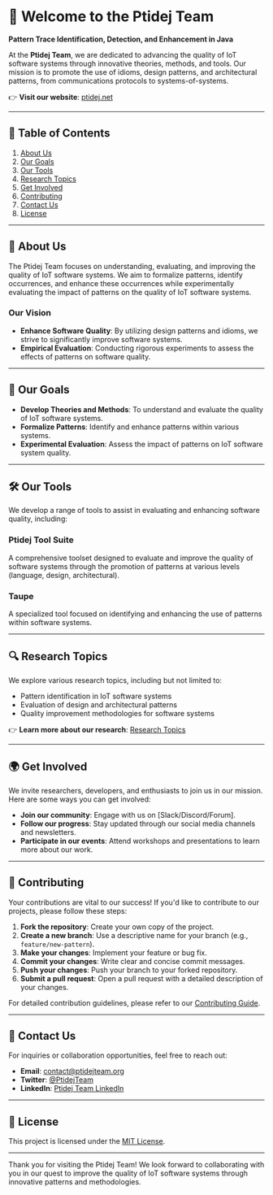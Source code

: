 # 🌟 Welcome to the Ptidej Team

**Pattern Trace Identification, Detection, and Enhancement in Java**

At the **Ptidej Team**, we are dedicated to advancing the quality of IoT software systems through innovative theories, methods, and tools. Our mission is to promote the use of idioms, design patterns, and architectural patterns, from communications protocols to systems-of-systems.

👉 **Visit our website**: [ptidej.net](https://www.ptidej.net/)

---

## 📁 Table of Contents

1. [About Us](#about-us)
2. [Our Goals](#our-goals)
3. [Our Tools](#our-tools)
4. [Research Topics](#research-topics)
5. [Get Involved](#get-involved)
6. [Contributing](#contributing)
7. [Contact Us](#contact-us)
8. [License](#license)

---

## 💼 About Us

The Ptidej Team focuses on understanding, evaluating, and improving the quality of IoT software systems. We aim to formalize patterns, identify occurrences, and enhance these occurrences while experimentally evaluating the impact of patterns on the quality of IoT software systems.

### Our Vision

- **Enhance Software Quality**: By utilizing design patterns and idioms, we strive to significantly improve software systems.
- **Empirical Evaluation**: Conducting rigorous experiments to assess the effects of patterns on software quality.

---

## 🎯 Our Goals

- **Develop Theories and Methods**: To understand and evaluate the quality of IoT software systems.
- **Formalize Patterns**: Identify and enhance patterns within various systems.
- **Experimental Evaluation**: Assess the impact of patterns on IoT software system quality.

---

## 🛠️ Our Tools

We develop a range of tools to assist in evaluating and enhancing software quality, including:

### **Ptidej Tool Suite**
A comprehensive toolset designed to evaluate and improve the quality of software systems through the promotion of patterns at various levels (language, design, architectural).

### **Taupe**
A specialized tool focused on identifying and enhancing the use of patterns within software systems.

---

## 🔍 Research Topics

We explore various research topics, including but not limited to:

- Pattern identification in IoT software systems
- Evaluation of design and architectural patterns
- Quality improvement methodologies for software systems

👉 **Learn more about our research**: [Research Topics](https://www.ptidej.net/research)

---

## 🌍 Get Involved

We invite researchers, developers, and enthusiasts to join us in our mission. Here are some ways you can get involved:

- **Join our community**: Engage with us on [Slack/Discord/Forum].
- **Follow our progress**: Stay updated through our social media channels and newsletters.
- **Participate in our events**: Attend workshops and presentations to learn more about our work.

---

## 🤝 Contributing

Your contributions are vital to our success! If you'd like to contribute to our projects, please follow these steps:

1. **Fork the repository**: Create your own copy of the project.
2. **Create a new branch**: Use a descriptive name for your branch (e.g., `feature/new-pattern`).
3. **Make your changes**: Implement your feature or bug fix.
4. **Commit your changes**: Write clear and concise commit messages.
5. **Push your changes**: Push your branch to your forked repository.
6. **Submit a pull request**: Open a pull request with a detailed description of your changes.

For detailed contribution guidelines, please refer to our [Contributing Guide](#).

---

## 📧 Contact Us

For inquiries or collaboration opportunities, feel free to reach out:

- **Email**: [contact@ptidejteam.org](mailto:contact@ptidejteam.org)
- **Twitter**: [@PtidejTeam](https://twitter.com/PtidejTeam)
- **LinkedIn**: [Ptidej Team LinkedIn](https://www.linkedin.com/company/ptidejteam)

---

## 📜 License

This project is licensed under the [MIT License](LICENSE).

---

Thank you for visiting the Ptidej Team! We look forward to collaborating with you in our quest to improve the quality of IoT software systems through innovative patterns and methodologies.

